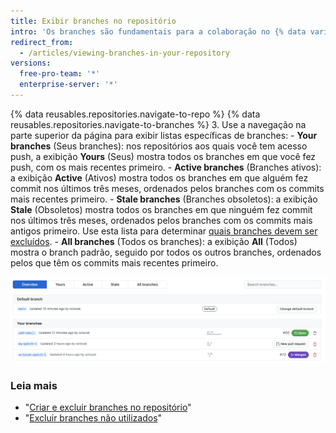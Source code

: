 ```yaml
---
title: Exibir branches no repositório
intro: 'Os branches são fundamentais para a colaboração no {% data variables.product.product_name %}, e a melhor maneira de exibi-los é a página de branches.'
redirect_from:
  - /articles/viewing-branches-in-your-repository
versions:
  free-pro-team: '*'
  enterprise-server: '*'
---
```


{% data reusables.repositories.navigate-to-repo %}
{% data reusables.repositories.navigate-to-branches %}
3. Use a navegação na parte superior da página para exibir listas específicas de branches:
    - **Your branches** (Seus branches): nos repositórios aos quais você tem acesso push, a exibição **Yours** (Seus) mostra todos os branches em que você fez push, com os mais recentes primeiro.
    - **Active branches** (Branches ativos): a exibição **Active** (Ativos) mostra todos os branches em que alguém fez commit nos últimos três meses, ordenados pelos branches com os commits mais recentes primeiro.
    - **Stale branches** (Branches obsoletos): a exibição **Stale** (Obsoletos) mostra todos os branches em que ninguém fez commit nos últimos três meses, ordenados pelos branches com os commits mais antigos primeiro. Use esta lista para determinar [quais branches devem ser excluídos](/articles/creating-and-deleting-branches-within-your-repository).
    - **All branches** (Todos os branches): a exibição **All** (Todos) mostra o branch padrão, seguido por todos os outros branches, ordenados pelos que têm os commits mais recentes primeiro.

![A página de branches do repositório Atom](/assets/images/help/branches/branches-overview-atom.png)

### Leia mais

- "[Criar e excluir branches no repositório](/articles/creating-and-deleting-branches-within-your-repository)"
- "[Excluir branches não utilizados](/articles/deleting-unused-branches)"
